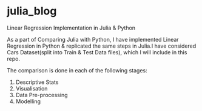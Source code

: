 # julia_blog
Linear Regression Implementation in Julia &amp; Python 

As a part of Comparing Julia with Python, I have implemented Linear Regression in Python & replicated the same steps in Julia.I have considered Cars Dataset(split into Train & Test Data files), which I will include in this repo.

The comparison is done in each of the following stages:
1)	Descriptive Stats
2)	Visualisation
3)	Data Pre-processing
4)	Modelling


